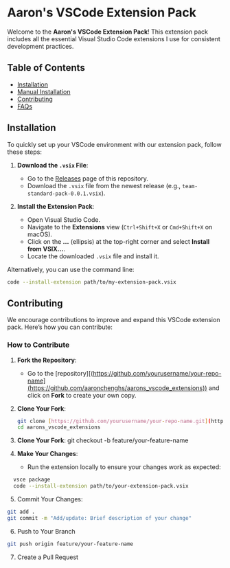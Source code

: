 # Aaron's VSCode Extension Pack

Welcome to the **Aaron's VSCode Extension Pack**! This extension pack includes all the essential Visual Studio Code extensions I use for consistent development practices.

## Table of Contents
- [Installation](#installation)
- [Manual Installation](#manual-installation)
- [Contributing](#contributing)
- [FAQs](#faqs)

## Installation

To quickly set up your VSCode environment with our extension pack, follow these steps:

1. **Download the `.vsix` File**:
   - Go to the [Releases]([https://github.com/yourusername/your-repo-name/release](https://github.com/aaronchenghs/aarons_vscode_extensions/tree/main/Releases)s) page of this repository.
   - Download the `.vsix` file from the newest release (e.g., `team-standard-pack-0.0.1.vsix`).

2. **Install the Extension Pack**:
   - Open Visual Studio Code.
   - Navigate to the **Extensions** view (`Ctrl+Shift+X` or `Cmd+Shift+X` on macOS).
   - Click on the **...** (ellipsis) at the top-right corner and select **Install from VSIX...**.
   - Locate the downloaded `.vsix` file and install it.

Alternatively, you can use the command line:
```bash
code --install-extension path/to/my-extension-pack.vsix
```

## Contributing

We encourage contributions to improve and expand this VSCode extension pack. Here’s how you can contribute:

### How to Contribute

1. **Fork the Repository**:
   - Go to the [repository][(https://github.com/yourusername/your-repo-name](https://github.com/aaronchenghs/aarons_vscode_extensions)) and click on **Fork** to create your own copy.

2. **Clone Your Fork**:
   ```bash
   git clone [https://github.com/yourusername/your-repo-name.git](https://github.com/aaronchenghs/aarons_vscode_extensions.git)
   cd aarons_vscode_extensions
   ```

3. **Clone Your Fork**:
   git checkout -b feature/your-feature-name

4. **Make Your Changes**:
   - Run the extension locally to ensure your changes work as expected:
 ```bash
   vsce package
   code --install-extension path/to/your-extension-pack.vsix
```

5. Commit Your Changes:
 ```bash
git add .
git commit -m "Add/update: Brief description of your change"
```

6. Push to Your Branch
 ```bash
git push origin feature/your-feature-name
```

7. Create a Pull Request
